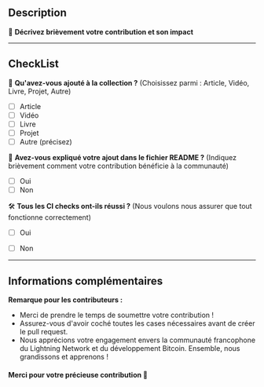 
<!--
 **Merci de contribuer à notre hub de ressources sur le Lightning Network et le développement Bitcoin !**
-->

## Description

🚀 **Décrivez brièvement votre contribution et son impact**


---

## CheckList

📝 **Qu'avez-vous ajouté à la collection ?**
(Choisissez parmi : Article, Vidéo, Livre, Projet, Autre)

- [ ] Article
- [ ] Vidéo
- [ ] Livre
- [ ] Projet
- [ ] Autre (précisez) 

📖 **Avez-vous expliqué votre ajout dans le fichier README ?**
(Indiquez brièvement comment votre contribution bénéficie à la communauté)

- [ ] Oui
- [ ] Non

🛠️ **Tous les CI checks ont-ils réussi ?**
(Nous voulons nous assurer que tout fonctionne correctement)

- [ ] Oui
- [ ] Non


---

## Informations complémentaires

**Remarque pour les contributeurs :**
- Merci de prendre le temps de soumettre votre contribution !
- Assurez-vous d'avoir coché toutes les cases nécessaires avant de créer le pull request.
- Nous apprécions votre engagement envers la communauté francophone du Lightning Network et du développement Bitcoin. Ensemble, nous grandissons et apprenons !

#### Merci pour votre précieuse contribution 🖤 

